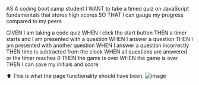 AS A coding boot camp student
I WANT to take a timed quiz on JavaScript fundamentals that stores high scores
SO THAT I can gauge my progress compared to my peers

GIVEN I am taking a code quiz
WHEN I click the start button
THEN a timer starts and I am presented with a question
WHEN I answer a question
THEN I am presented with another question
WHEN I answer a question incorrectly
THEN time is subtracted from the clock
WHEN all questions are answered or the timer reaches 0
THEN the game is over
WHEN the game is over
THEN I can save my initials and score

⬆ This is what the page functionality should have been.
![image](https://user-images.githubusercontent.com/107166355/205411395-b10d9f9f-220c-4fa2-9487-8c5a992b860f.png)
